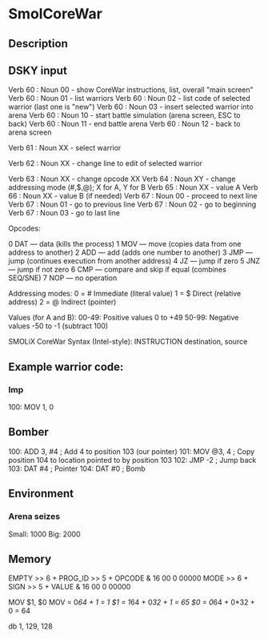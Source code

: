 # SmolCoreWar

## Description



## DSKY input

Verb 60 : Noun 00 - show CoreWar instructions, list, overall "main screen"
Verb 60 : Noun 01 - list warriors
Verb 60 : Noun 02 - list code of selected warrior (last one is "new")
Verb 60 : Noun 03 - insert selected warrior into arena
Verb 60 : Noun 10 - start battle simulation (arena screen, ESC to back)
Verb 60 : Noun 11 - end battle arena
Verb 60 : Noun 12 - back to arena screen

Verb 61 : Noun XX - select warrior

Verb 62 : Noun XX - change line to edit of selected warrior

Verb 63 : Noun XX - change opcode XX
Verb 64 : Noun XY - change addressing mode (#,$,@); X for A, Y for B
Verb 65 : Noun XX - value A
Verb 66 : Noun XX - value B (if needed)
Verb 67 : Noun 00 - proceed to next line
Verb 67 : Noun 01 - go to previous line
Verb 67 : Noun 02 - go to beginning
Verb 67 : Noun 03 - go to last line

Opcodes:

0 DAT — data (kills the process)
1 MOV — move (copies data from one address to another)
2 ADD — add (adds one number to another)
3 JMP — jump (continues execution from another address)
4 JZ  — jump if zero
5 JNZ — jump if not zero
6 CMP — compare and skip if equal (combines SEQ/SNE)
7 NOP — no operation

Addressing modes:
0 = # Immediate  (literal value)
1 = $ Direct (relative address)
2 = @ Indirect (pointer)

Values (for A and B):
00-49: Positive values 0 to +49
50-99: Negative values -50 to -1 (subtract 100)

SMOLiX CoreWar Syntax (Intel-style):
INSTRUCTION destination, source

## Example warrior code:
### Imp
100: MOV 1, 0

## Bomber
100: ADD 3, #4      ; Add 4 to position 103 (our pointer)
101: MOV @3, 4      ; Copy position 104 to location pointed to by position 103
102: JMP -2         ; Jump back
103: DAT #4         ; Pointer
104: DAT #0         ; Bomb

## Environment

### Arena seizes
Small: 1000
Big: 2000

## Memory

EMPTY >> 6 + PROG_ID >> 5 + OPCODE & 16
00 0 00000
MODE >> 6 + SIGN >> 5 + VALUE & 16
00 0 00000

MOV $1, $0
MOV = 0*64 + 1 = 1
$1 = 1*64 + 0*32 + 1 = 65
$0 = 0*64 + 0*32 + 0 = 64

db 1, 129, 128
